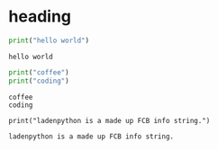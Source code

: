 # heading

<!--phmutest-label testing-1-2-3-->
```python
print("hello world")
```

```expected-output
hello world
```

<!--my-new-label abc-->
```python
print("coffee")
print("coding")
```

```expected-output
coffee
coding
```

```ladenpython
print("ladenpython is a made up FCB info string.")
```

```expected-output
ladenpython is a made up FCB info string.
```
